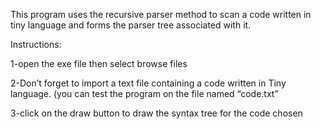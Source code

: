 This program uses the recursive parser method to scan a code written in tiny language and forms the parser tree associated with it.

Instructions: 

1-open the exe file then select browse files 

2-Don’t forget to import a text file containing a code written in Tiny language. (you can test the program on the file named “code.txt” 

3-click on the draw button to draw the syntax tree for the code chosen 
